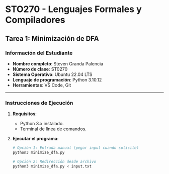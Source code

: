# STO270 - Lenguajes Formales y Compiladores  
## Tarea 1: Minimización de DFA

### Información del Estudiante  
- **Nombre completo**: Steven Granda Palencia 
- **Número de clase**: ST0270
- **Sistema Operativo**: Ubuntu 22.04 LTS  
- **Lenguaje de programación**: Python 3.10.12  
- **Herramientas**: VS Code, Git  

---

### Instrucciones de Ejecución  
1. **Requisitos**:  
   - Python 3.x instalado.  
   - Terminal de línea de comandos.  

2. **Ejecutar el programa**:  
   ```bash
   # Opción 1: Entrada manual (pegar input cuando solicite)
   python3 minimize_dfa.py

   # Opción 2: Redirección desde archivo
   python3 minimize_dfa.py < input.txt
